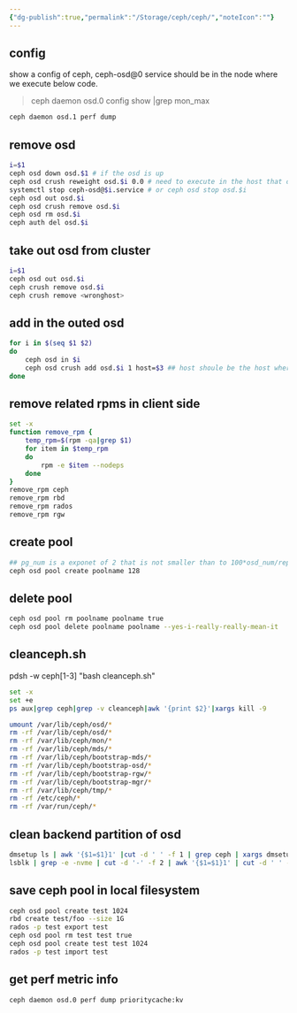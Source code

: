 ```yaml
---
{"dg-publish":true,"permalink":"/Storage/ceph/ceph/","noteIcon":""}
---
```


## config
show a config of ceph, ceph-osd@0 service should  be in the node where we execute below code.
> ceph daemon osd.0 config show |grep mon_max

```sh
ceph daemon osd.1 perf dump
```


## remove osd

```sh
i=$1
ceph osd down osd.$1 # if the osd is up
ceph osd crush reweight osd.$i 0.0 # need to execute in the host that osd belong to, or would ecounter the asok is not found error 
systemctl stop ceph-osd@$i.service # or ceph osd stop osd.$i
ceph osd out osd.$i
ceph osd crush remove osd.$i
ceph osd rm osd.$i
ceph auth del osd.$i
```

## take out osd from cluster

```sh
i=$1
ceph osd out osd.$i
ceph crush remove osd.$i
ceph crush remove <wronghost>

```


## add in the outed osd
```sh
for i in $(seq $1 $2)
do
	ceph osd in $i
	ceph osd crush add osd.$i 1 host=$3 ## host shoule be the host where the osd was created. you can check use ceph osd find $i
done
```

## remove related rpms in client side
```bash
set -x
function remove_rpm {
	temp_rpm=$(rpm -qa|grep $1)
	for item in $temp_rpm
	do
		rpm -e $item --nodeps
	done
}
remove_rpm ceph
remove_rpm rbd
remove_rpm rados
remove_rpm rgw

```
## create pool
```bash
## pg_num is a exponet of 2 that is not smaller than to 100*osd_num/replicate_num
ceph osd pool create poolname 128
```
## delete pool
```bash
ceph osd pool rm poolname poolname true
ceph osd pool delete poolname poolname --yes-i-really-really-mean-it
```

## cleanceph.sh
pdsh -w ceph[1-3] "bash cleanceph.sh"
```bash
set -x
set +e
ps aux|grep ceph|grep -v cleanceph|awk '{print $2}'|xargs kill -9

umount /var/lib/ceph/osd/*
rm -rf /var/lib/ceph/osd/*
rm -rf /var/lib/ceph/mon/*
rm -rf /var/lib/ceph/mds/*
rm -rf /var/lib/ceph/bootstrap-mds/*
rm -rf /var/lib/ceph/bootstrap-osd/*
rm -rf /var/lib/ceph/bootstrap-rgw/*
rm -rf /var/lib/ceph/bootstrap-mgr/*
rm -rf /var/lib/ceph/tmp/*
rm -rf /etc/ceph/*
rm -rf /var/run/ceph/*
```

## clean backend partition of osd
```bash
dmsetup ls | awk '{$1=$1}1' |cut -d ' ' -f 1 | grep ceph | xargs dmsetup remove
lsblk | grep -e -nvme | cut -d '-' -f 2 | awk '{$1=$1}1' | cut -d ' ' -f 1 | xargs -i dd if=/dev/zero of=/dev/{} bs=512k count=1
```

## save ceph pool in local filesystem
```bash
ceph osd pool create test 1024
rbd create test/foo --size 1G
rados -p test export test
ceph osd pool rm test test true
ceph osd pool create test test 1024
rados -p test import test
```

## get perf metric info

```bash
ceph daemon osd.0 perf dump prioritycache:kv

```
